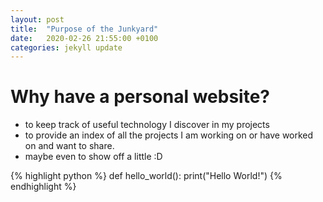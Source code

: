 ```yaml
---
layout: post
title:  "Purpose of the Junkyard"
date:   2020-02-26 21:55:00 +0100
categories: jekyll update
---
```


# Why have a personal website?
- to keep track of useful technology I discover in my projects
- to provide an index of all the projects I am working on or have worked on and want to share.
- maybe even to show off a little :D


{% highlight python %}
def hello_world():
    print("Hello World!")
{% endhighlight %}
